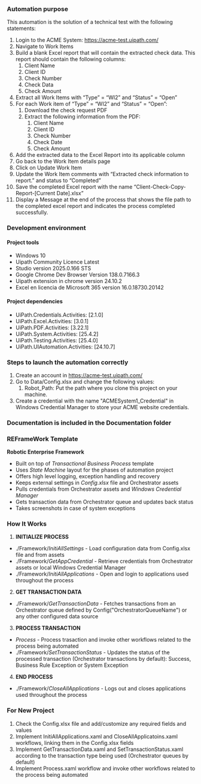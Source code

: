 ### Automation purpose ###
This automation is the solution of a technical test with the following statements:

1. Login to the ACME System: https://acme-test.uipath.com/
2. Navigate to Work Items
3. Build a blank Excel report that will contain the extracted check data. This report should contain the following columns:
   1. Client Name
   2. Client ID
   3. Check Number
   4. Check Data
   5. Check Amount
4. Extract all Work Items with “Type” = “WI2” and “Status” = “Open”
5. For each Work item of “Type” = “WI2” and “Status” = “Open”:
   1. Download the check request PDF
   2. Extract the following information from the PDF:
      1. Client Name
      2. Client ID
      3. Check Number
      4. Check Date
      5. Check Amount
  3. Add the extracted data to the Excel Report into its applicable column
  4. Go back to the Work Item details page
  5. Click on Update Work Item
  6. Update the Work Item comments with “Extracted check information to report.” and status to “Completed”
6. Save the completed Excel report with the name “Client-Check-Copy-Report-[Current Date].xlsx”
7. Display a Message at the end of the process that shows the file path to the completed excel report and indicates the process completed successfully.

### Development environment ###
#### Project tools ####
- Windows 10
- Uipath Community Licence Latest
- Studio version 2025.0.166 STS
- Google Chrome Dev Browser Version 138.0.7166.3
- Uipath extension in chrome version 24.10.2
- Excel en licencia de Microsoft 365 version 16.0.18730.20142
  
#### Project dependencies ####
- UiPath.Credentials.Activities: [2.1.0]
- UiPath.Excel.Activities: [3.0.1]
- UiPath.PDF.Activities: [3.22.1]
- UiPath.System.Activities: [25.4.2]
- UiPath.Testing.Activities: [25.4.0]
- UiPath.UIAutomation.Activities: [24.10.7]

### Steps to launch the automation correctly ###
1. Create an account in https://acme-test.uipath.com/
2. Go to Data/Config.xlsx and change the following values:
   1. Robot_Path: Put the path where you clone this project on your machine.
3. Create a credential with the name "ACMESystem1_Credential" in Windows Credential Manager to store your ACME website credentials.

### Documentation is included in the Documentation folder ###

### REFrameWork Template ###
**Robotic Enterprise Framework**

* Built on top of *Transactional Business Process* template
* Uses *State Machine* layout for the phases of automation project
* Offers high level logging, exception handling and recovery
* Keeps external settings in *Config.xlsx* file and Orchestrator assets
* Pulls credentials from Orchestrator assets and *Windows Credential Manager*
* Gets transaction data from Orchestrator queue and updates back status
* Takes screenshots in case of system exceptions


### How It Works ###

1. **INITIALIZE PROCESS**
 + ./Framework/*InitiAllSettings* - Load configuration data from Config.xlsx file and from assets
 + ./Framework/*GetAppCredential* - Retrieve credentials from Orchestrator assets or local Windows Credential Manager
 + ./Framework/*InitiAllApplications* - Open and login to applications used throughout the process

2. **GET TRANSACTION DATA**
 + ./Framework/*GetTransactionData* - Fetches transactions from an Orchestrator queue defined by Config("OrchestratorQueueName") or any other configured data source

3. **PROCESS TRANSACTION**
 + *Process* - Process trasaction and invoke other workflows related to the process being automated 
 + ./Framework/*SetTransactionStatus* - Updates the status of the processed transaction (Orchestrator transactions by default): Success, Business Rule Exception or System Exception

4. **END PROCESS**
 + ./Framework/*CloseAllApplications* - Logs out and closes applications used throughout the process


### For New Project ###

1. Check the Config.xlsx file and add/customize any required fields and values
2. Implement InitiAllApplications.xaml and CloseAllApplicatoins.xaml workflows, linking them in the Config.xlsx fields
3. Implement GetTransactionData.xaml and SetTransactionStatus.xaml according to the transaction type being used (Orchestrator queues by default)
4. Implement Process.xaml workflow and invoke other workflows related to the process being automated
